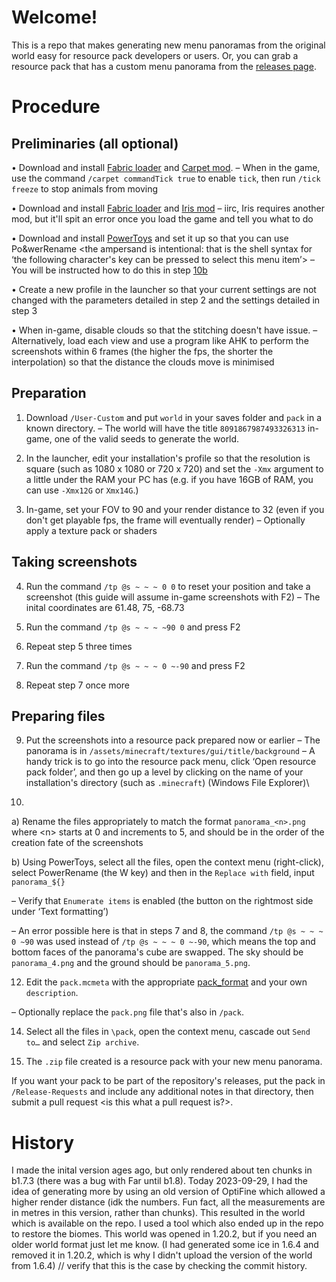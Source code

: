 # Welcome!
This is a repo that makes generating new menu panoramas from the original world easy for resource pack developers or users. Or, you can grab a resource pack that has a custom menu panorama from the [releases page](https://github.com/jacko-png/Minecraft-Menu-Panorama/releases). <Format the releases such that each resource pack is underneath the version>

Procedure
=========

Preliminaries (all optional)
----------------------------

• Download and install [Fabric loader](https://fabricmc.net/use/installer/) and [Carpet mod](https://github.com/gnembon/fabric-carpet/releases).
– When in the game, use the command `/carpet commandTick true` to enable `tick`, then run `/tick freeze` to stop animals from moving
    
• Download and install [Fabric loader](https://fabricmc.net/use/installer/) and [Iris mod](https://github.com/IrisShaders/Iris/releases)
– iirc, Iris requires another mod, but it'll spit an error once you load the game and tell you what to do

• Download and install [PowerToys](https://github.com/microsoft/PowerToys/releases) and set it up so that you can use Po&werRename <the ampersand is intentional: that is the shell syntax for ‘the following character's key can be pressed to select this menu item’>
– You will be instructed how to do this in step [10b](#preparing-files) <preparing-files is close enough>
    
• Create a new profile in the launcher so that your current settings are not changed with the parameters detailed in step 2 and the settings detailed in step 3

• When in-game, disable clouds so that the stitching doesn't have issue.
– Alternatively, load each view and use a program like AHK to perform the screenshots within 6 frames (the higher the fps, the shorter the interpolation) so that the distance the clouds move is minimised

Preparation
-----------

1. Download `/User-Custom` and put `world` in your saves folder and `pack` in a known directory.
– The world will have the title `8091867987493326313` in-game, one of the valid seeds to generate the world.

3. In the launcher, edit your installation's profile so that the resolution is square (such as 1080 x 1080 or 720 x 720) and set the `-Xmx` argument to a little under the RAM your PC has (e.g. if you have 16GB of RAM, you can use `-Xmx12G` or `Xmx14G`.)

4. In-game, set your FOV to 90 and your render distance to 32 (even if you don't get playable fps, the frame will eventually render)
– Optionally apply a texture pack or shaders

Taking screenshots
------------------

4. Run the command `/tp @s ~ ~ ~ 0 0` to reset your position and take a screenshot (this guide will assume in-game screenshots with F2)
– The inital coordinates are 61.48, 75, -68.73

6. Run the command `/tp @s ~ ~ ~ ~90 0` and press F2

7. Repeat step 5 three times

8. Run the command `/tp @s ~ ~ ~ 0 ~-90` and press F2

9. Repeat step 7 once more

Preparing files
---------------
9. Put the screenshots into a resource pack prepared now or earlier
– The panorama is in `/assets/minecraft/textures/gui/title/background`
– A handy trick is to go into the resource pack menu, click ‘Open resource pack folder’, and then go up a level by clicking on the name of your installation's directory (such as `.minecraft`) (Windows File Explorer)\
    
10. 
a) Rename the files appropriately to match the format `panorama_<n>.png` where \<n\> starts at 0 and increments to 5, and should be in the order of the creation fate of the screenshots
    
b) Using PowerToys, select all the files, open the context menu (right-click), select PowerRename (the W key) and then in the `Replace with` field, input `panorama_${}`

– Verify that `Enumerate items` is enabled (the button on the rightmost side under ‘Text formatting’)
    
– An error possible here is that in steps 7 and 8, the command `/tp @s ~ ~ ~ 0 ~90` was used instead of `/tp @s ~ ~ ~ 0 ~-90`, which means the top and bottom faces of the panorama's cube are swapped. The sky should be `panorama_4.png` and the ground should be `panorama_5.png`.
    
12. Edit the `pack.mcmeta` with the appropriate [pack_format](https://minecraft.wiki/w/Tutorials/Creating_a_resource_pack#%22pack_format%22) and your own `description`.

– Optionally replace the `pack.png` file that's also in `/pack`.

14. Select all the files in `\pack`, open the context menu, cascade out `Send to…` and select `Zip archive`.

15. The `.zip` file created is a resource pack with your new menu panorama.

If you want your pack to be part of the repository's releases, put the pack in `/Release-Requests` and include any additional notes in that directory, then submit a pull request <is this what a pull request is?>.

History
=======

I made the inital version ages ago, but only rendered about ten chunks in b1.7.3 (there was a bug with Far until b1.8).
Today 2023-09-29, I had the idea of generating more by using an old version of OptiFine which allowed a higher render distance (idk the numbers. Fun fact, all the measurements are in metres in this version, rather than chunks). This resulted in the world which is available on the repo. I used a tool which also ended up in the repo to restore the biomes. This world was opened in 1.20.2, but if you need an older world format just let me know. (I had generated some ice in 1.6.4 and removed it in 1.20.2, which is why I didn't upload the version of the world from 1.6.4) // verify that this is the case by checking the commit history.
